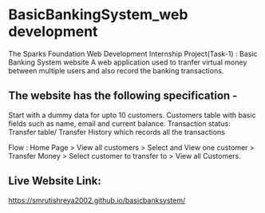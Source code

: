 # BasicBankingSystem_web development
The Sparks Foundation Web Development Internship Project(Task-1) : Basic Banking System website
A web application used to tranfer virtual money between multiple users and also record the banking transactions.

## The website has the following specification -
  Start with a dummy data for upto 10 customers.
  Customers table with basic fields such as name, email and current balance.
 Transaction status:
 Transfer table/ Transfer History which records all the transactions

Flow : Home Page > View all customers > Select and View one customer > Transfer Money > Select customer to transfer to > View all Customers.

## Live Website Link:
https://smrutishreya2002.github.io/basicbanksystem/
